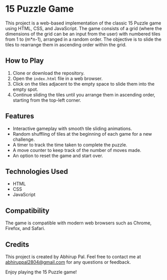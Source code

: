 # 15 Puzzle Game

This project is a web-based implementation of the classic 15 Puzzle game using HTML, CSS, and JavaScript. The game consists of a grid (where the dimensions of the grid can be an input from the user) with numbered tiles from 1 to (m*n-1), arranged in a random order. The objective is to slide the tiles to rearrange them in ascending order within the grid.

## How to Play

1. Clone or download the repository.
2. Open the `index.html` file in a web browser.
3. Click on the tiles adjacent to the empty space to slide them into the empty spot.
4. Continue sliding the tiles until you arrange them in ascending order, starting from the top-left corner.

## Features

- Interactive gameplay with smooth tile sliding animations.
- Random shuffling of tiles at the beginning of each game for a new challenge.
- A timer to track the time taken to complete the puzzle.
- A move counter to keep track of the number of moves made.
- An option to reset the game and start over.

## Technologies Used

- HTML
- CSS
- JavaScript

## Compatibility

The game is compatible with modern web browsers such as Chrome, Firefox, and Safari.

## Credits

This project is created by Abhirup Pal. Feel free to contact me at abhiruppal2804@gmail.com for any questions or feedback.

Enjoy playing the 15 Puzzle game!
